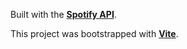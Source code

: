 Built with the **[Spotify API](https://developer.spotify.com/documentation/web-api)**.

This project was bootstrapped with **[Vite](https://vitejs.dev/guide)**.
